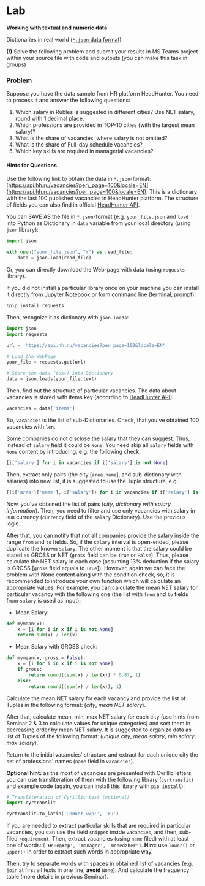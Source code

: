# Lab

**Working with textual and numeric data**

Dictionaries in real world \([`*.json` data format](https://en.wikipedia.org/wiki/JSON)\)

**\(!\)** Solve the following problem and submit your results in MS Teams project within your source file with code and outputs \(you can make this task in groups\)

### Problem

Suppose you have the data sample from HR platform HeadHunter. You need to process it and answer the following questions:

1. Which salary in Rubles is suggested in different cities? Use NET salary, round with 1 decimal place.
2. Which professions are provided in TOP-10 cities \(with the largest mean salary\)?
3. What is the share of vacancies, where salary is not omitted?
4. What is the share of Full-day schedule vacancies?
5. Which key skills are required in managerial vacancies?

#### 

#### Hints for Questions

Use the following link to obtain the data in `*.json`-format: [https://api.hh.ru/vacancies?per\_page=100&locale=EN](https://api.hh.ru/vacancies?per_page=100&locale=EN). This is a dictionary with the last 100 published vacancies in HeadHunter platform. The structure of fields you can also find in official [HeadHunter API](https://github.com/hhru/api/blob/master/docs_eng/vacancies.md).

You can SAVE AS the file in `*.json`-format \(e.g. `your_file.json` and `load` into Python as Dictionary in `data` variable from your local directory \(using `json` library\): 

```python
import json

with open("your_file.json", "r") as read_file:
    data = json.load(read_file)
```

Or, you can directly download the Web-page with data \(using `requests` library\).


If you did not install a particular library once on your machine you can install it directly from Jupyter Notebook or form command line \(terminal, prompt\):

```python
!pip install requests
```

Then, recognize it as dictionary with `json.loads`:

```python
import json
import requests

url = 'https://api.hh.ru/vacancies?per_page=100&locale=EN'

# Load the WebPage
your_file = requests.get(url)

# Store the data (text) into Dictionary
data = json.loads(your_file.text)
```

Then, find out the structure of particular vacancies. The data about vacancies is stored with items key \(according to [HeadHunter API](https://github.com/hhru/api/blob/master/docs_eng/vacancies.md#response-1)\):

```python
vacancies = data['items']
```

So, `vacancies` is the list of sub-Dictionaries. Check, that you've obtained 100 vacancies with `len`.

Some companies do not disclose the salary that they can suggest. Thus, instead of `salary` field it could be `None`. You need skip all `salary` fields with `None` content by introducing, e.g. the following check:

```python
[i['salary'] for i in vacancies if i['salary'] is not None]
```

Then, extract only pairs \(the city \[`area.name`\], and sub-dictionary with salaries\) into new list, it is suggested to use the Tuple structure, e.g.:

```python
[(i['area']['name'], i['salary']) for i in vacancies if i['salary'] is not None]
```

Now, you've obtained the list of pairs \(_city_, _dictionary with salary information_\). Then, you need to filter and use only vacancies with salary in `RUR` currency \(`currency` field of the `salary` Dictionary\). Use the previous logic.

After that, you can notify that not all companies provide the salary inside the range `from` and `to` fields. So, if the `salary` interval is open-ended, please duplicate the known `salary`. The other moment is that the salary could be stated as GROSS or NET \(`gross` field can be `True` or `False`\). Thus, please calculate the NET salary in each case \(assuming 13% deduction if the salary is GROSS \[`gross` field equals to `True`\]\). However, again we can face the problem with None content along with the condition check, so, it is recommended to introduce your own function which will calculate an appropriate values. For example, you can calculate the mean NET salary for particular vacancy with the following one \(the list with `from` and `to` fields from `salary` is used as input\):


* Mean Salary:
```python
def mymean(x):
    x = [i for i in x if i is not None]
    return sum(x) / len(x)
```

* Mean Salary with GROSS check:
```python
def mymean(x, gross = False):
    x = [i for i in x if i is not None]
    if gross:
        return round((sum(x) / len(x)) * 0.87, 1)
    else:
        return round((sum(x) / len(x)), 1)
```

Calculate the mean NET salary for each vacancy and provide the list of Tuples in the following format: \(_city_, _mean NET salary_\).

After that, calculate mean, min, max NET salary for each city \(use hints from Seminar 2 & 3 to calculate values for unique categories\) and sort them in decreasing order by mean NET salary. It is suggested to organize data as list of Tuples of the following format: \(_unique city_, _mean salary_, _min salary_, _max salary_\).

Return to the initial vacancies' structure and extract for each unique city the set of professions' names \(`name` field in `vacancies`\).

**Optional hint:** as the most of vacancies are presented with Cyrillic letters, you can use transliteration of them with the following library \(`cyrtranslit`\) and example code \(again, you can install this library with `pip install`\):

```python
# Transliteration of Cyrillic text (optional)
import cyrtranslit

cyrtranslit.to_latin('Привет мир!', 'ru')
```

If you are needed to extract particular skills that are required in particular vacancies, you can use the field `snippet` inside `vacancies`, and then, sub-filed `requirement`. Then, extract vacancies \(using `name` filed\) with at least one of words: `['менеджер', 'manager', 'menedzher']`. **Hint**: use `lower()` or `upper()` in order to extract such words in appropriate way.

Then, try to separate words with spaces in obtained list of vacancies \(e.g. `join` at first all texts in one line, **avoid** `None`\). And calculate the frequency table \(more details in previous Seminar).
